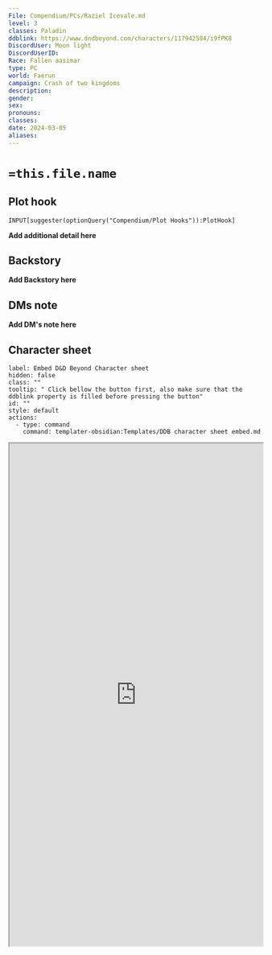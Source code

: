 ```yaml
---
File: Compendium/PCs/Raziel Icevale.md
level: 3
classes: Paladin
ddblink: https://www.dndbeyond.com/characters/117942584/i9fPK8
DiscordUser: Moon light
DiscordUserID: 
Race: Fallen aasimar
type: PC
world: Faerun
campaign: Crash of two kingdoms
description: 
gender: 
sex: 
pronouns: 
classes: 
date: 2024-03-05
aliases: 
---
```


# `=this.file.name`
## Plot hook
```meta-bind
INPUT[suggester(optionQuery("Compendium/Plot Hooks")):PlotHook]
```
**Add additional detail here**
## Backstory

**Add Backstory here**

## DMs note

**Add DM's note here**

## Character sheet

```meta-bind-button
label: Embed D&D Beyond Character sheet
hidden: false
class: ""
tooltip: " Click bellow the button first, also make sure that the ddblink property is filled before pressing the button"
id: ""
style: default
actions:
  - type: command
    command: templater-obsidian:Templates/DDB character sheet embed.md

```

<iframe src="https://www.dndbeyond.com/characters/117942584/i9fPK8" style="width:100%; height:1000px;"></iframe>
